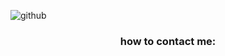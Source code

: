 ![github](https://user-images.githubusercontent.com/59519580/214898897-bd3def70-e1ce-44fd-9391-f2ce77f76f3a.png)
<h3 align=center>how to contact me:</h3>
